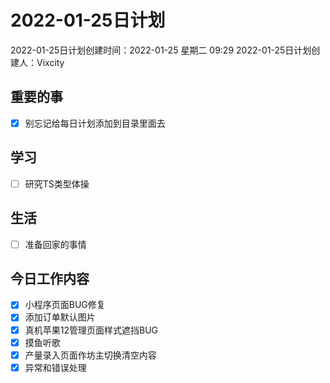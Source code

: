 # 2022-01-25日计划

2022-01-25日计划创建时间：2022-01-25 星期二  09:29
2022-01-25日计划创建人：Vixcity

## 重要的事
- [x] 别忘记给每日计划添加到目录里面去

## 学习
- [ ] 研究TS类型体操

## 生活
- [ ] 准备回家的事情

## 今日工作内容
- [x] 小程序页面BUG修复
- [x] 添加订单默认图片
- [x] 真机苹果12管理页面样式遮挡BUG
- [x] 摸鱼听歌
- [x] 产量录入页面作坊主切换清空内容
- [x] 异常和错误处理